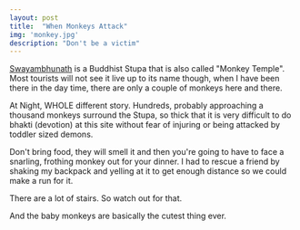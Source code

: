 ```yaml
---
layout: post
title:  "When Monkeys Attack"
img: 'monkey.jpg'
description: "Don't be a victim"
---
```


[Swayambhunath](http://en.wikipedia.org/wiki/Swayambhunath) is a Buddhist Stupa that is also called "Monkey Temple". Most tourists will not see it live up to its name though, when I have been there in the day time, there are only a couple of monkeys here and there.

At Night, WHOLE different story. Hundreds, probably approaching a thousand monkeys surround the Stupa, so thick that it is very difficult to do bhakti (devotion) at this site without fear of injuring or being attacked by toddler sized demons.

Don't bring food, they will smell it and then you're going to have to face a snarling, frothing monkey out for your dinner. I had to rescue a friend by shaking my backpack and yelling at it to get enough distance so we could make a run for it. 

There are a lot of stairs. So watch out for that. 

And the baby monkeys are basically the cutest thing ever. 
